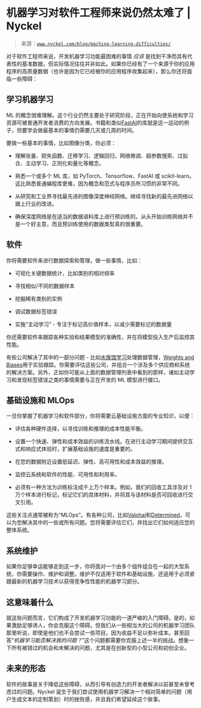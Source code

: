 <!--yml

类别：未分类

日期：2024-05-27 15:02:33

-->

# 机器学习对软件工程师来说仍然太难了 | Nyckel

> 来源：[`www.nyckel.com/blog/machine-learning-difficulties/`](https://www.nyckel.com/blog/machine-learning-difficulties/)

对于软件工程师来说，开发机器学习功能最困难的事情 *应该* 是找到干净而具有代表性的基准数据，但实际情况往往并非如此。如果你已经有了一个来源于你的应用程序的高质量数据（也许是因为它已经被你的应用程序收集起来），那么你还将面临一些障碍：

## 学习机器学习

ML 的概念很难理解。这个行业仍然主要处于研究阶段，正在开始向使系统和学习资源可被普通开发者消费的方向发展。书籍和类似[FastAI](https://www.fast.ai/)的库就是这一运动的例子，但要学会做最基本的事情仍需要几天或几周的时间。

要做一些基本的事情，比如图像分类，你必须： 

+   理解张量、损失函数、迁移学习、逻辑回归、网络微调、超参数搜索、过拟合、主动学习、正则化和量化等概念。

+   熟悉一个或多个 ML 库，如 PyTorch、Tensorflow、FastAI 或 scikit-learn。这比熟悉普通编程库更难，因为概念和范式与程序员所习惯的非常不同。

+   从研究和工业界寻找最先进的图像深度神经网络。继续寻找新的最先进网络以跟上行业的改进。

+   确保深度网络是在适当的数据语料库上进行预训练的。从头开始训练网络并不是一个好主意，而且预训练使用的数据类型真的很重要。

## 软件

你将需要软件来进行数据探索和管理，做一些事情，比如：

+   可视化关键数据统计，比如类别的相对频率

+   寻找相似/不同的数据样本

+   挖掘稀有类别的实例

+   调试数据标签错误

+   实施“主动学习” - 专注于标记高价值样本，以减少需要标记的数据量

你还需要软件来跟踪各种实验和结果模型的准确性，并在将模型投入生产后监控其性能。

有些公司解决了其中的一部分问题 - 比如[水族馆学习](https://www.aquariumlearning.com/)处理数据管理，[Weights and Biases](https://wandb.ai/site)用于实验跟踪。你需要评估这些公司，并组合一个涉及多个供应商和系统的解决方案。另外，正如你可能从上面的数据管理列表中看到的那样，诸如主动学习和发现标签错误之类的事情需要与正在开发的 ML 模型进行接口。

## 基础设施和 MLOps

一旦你掌握了机器学习和软件部分，你将需要云基础设施方面的专业知识，以便：

+   评估各种硬件选择，以寻找训练和推理的成本性能平衡。

+   设置一个快速、弹性和成本效益的训练流水线。在进行主动学习期间提供交互式和响应式体验时，扩展基础设施的速度是重要的。

+   在您的数据附近设置低延迟、弹性、高可用性和成本效益的推理。 

+   监控云系统和软件的性能、可用性和利用率。

+   必须有一种方法为训练标注成千上万个样本。例如，我们的回收工具涉及对 1 万个样本进行标记，标记它们的具体材料，并将其与该材料是否可回收进行交叉引用。

这些关注点通常被称为“MLOps”。有各种公司，比如[Valohai](https://valohai.com/)和[Determined](https://www.determined.ai/)，可以为您解决其中的一些或所有问题。您将需要评估它们，并找出它们如何适应您的整体系统。

## 系统维护

如果你足够幸运能够走到这一步，你将面对一个由多个组件组合在一起的大型系统，你需要操作、维护和调整。维护不仅适用于软件和基础设施，还适用于必须紧跟最新的机器学习技术以获得竞争性性能的机器学习部分。

## 这意味着什么

就这些问题而言，它们构成了开发机器学习功能的一道严峻的入门障碍。是的，如果激励足够诱人，你会克服这个障碍。但我们从一些相当大的公司的机器学习团队那里听说，即使是他们也不会尝试一些项目，因为收益不足以弥补成本。甚至回答“*机器学习能否解决我的问题？*”这个问题都需要你克服上述一半的挑战。想象一下所有被错过的机会和未解决的问题，尤其是在创新型的小型公司和初创企业。

## 未来的形态

软件的故事是关于降低这些障碍，从而引导有创造力的开发者解决以前甚至未曾考虑过的问题。Nyckel 诞生于我们尝试使用机器学习解决一个相对简单的问题（用户生成文本的定制策划）时的挫败感，并且我们希望延续这个故事。
